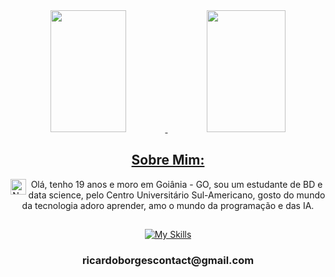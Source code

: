 <div>
  <a href="https://https://github.com/9Neres">
  <div align="center">  
    <img width="49%" height="195px" src="https://github-readme-stats.vercel.app/api?username=9Neres&show_icons=true&count_private=true&hide_border=true&title_color=58A6FF&icon_color=58A6FF&text_color=c9d1d9&bg_color=0d1117" alt="" /> 
    <img width="50%" height="195px" src="https://github-readme-stats.vercel.app/api/top-langs/?username=9Neres&layout=compact&hide_border=true&title_color=58A6FF&text_color=58A6FF&bg_color=0d1117"/>
  </div> 
</div>

<section align="center" class="Sobre Mim">
   <h2>Sobre Mim:</h2>
   <a>
     <img align="left" alt="Neres-Js" height="25" width="25" src="https://www.bandeirasnacionais.com/data/flags/emoji/twitter/256x256/br.png"> Olá, tenho 19 anos e moro em Goiânia - GO, sou um estudante de BD e data science, pelo Centro Universitário Sul-Americano, gosto do mundo da tecnologia adoro aprender, amo o mundo da programação e das IA.
   </a>
</section>

<section align="center" class="Tecnologias">
    <h2></h2>
    <div>
      <a href="https://skillicons.dev">
        <img src="https://skillicons.dev/icons?i=java,spring,mysql,mongodb,docker,c,git,html,css,js,pr,ps" alt="My Skills">
      </a>
    </div>
    <h3>ricardoborgescontact@gmail.com</h3>
</section>


